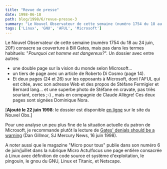 ```yaml
---
title: "Revue de presse"
date: 1998-06-18
path: blog/1998/6/revue-presse-3
summary: "Le Nouvel Observateur de cette semaine (numéro 1754 du 18 au 24 juin, 20F) consacre sa couverture à Bill Gates, mais pas dans les termes habituels: \"Pourquoi cet homme est dangereux?\"."
tags: ['Linux', 'GNU', 'AFUL', 'Microsoft']
---
```


<P>
Le Nouvel Observateur de cette semaine (numéro 1754 du 18 au 24 juin,
20F) consacre sa couverture à Bill Gates, mais pas dans les termes
habituels: "<EM>Pourquoi cet homme est dangereux?</EM>".
Un dossier avec entre autres:
</P>

<UL>

<LI>une double page sur la vision du monde selon Microsoft...
<LI>un tiers de page avec un article de Roberto Di Cosmo (page 14).
<LI>Et deux pages (24 et 26) sur les opposants à Microsoft, dont l'AFUL
qui est citée, avec son adresse Web et des propos de Stéfane Fermigier
et Bernard lang... et une superbe photo de Stéfane en cravate, pas triès
souriant, certes ;-) , mais en compagnie de Claude Allègre! Ces deux
pages sont signées Dominique Nora.
</UL>

<P>
[<B>Ajouté le 22 juin 1998</B>: le dossier est disponible <A HREF="http://www.nouvelobs.com/search97cgi/vtopic11.dll?action=Search&amp;ResultTemplate=obsweek.hts&amp;Collection=OBSWEEK&amp;SortField[1]=RUBRIQUE&amp;SortOrder[1]=ASC&amp;SortField[2]=TITLE&amp;SortOrder[2]=ASC&amp;QueryText=rubrique&lt;contenu&gt;Dossier">en ligne</A> sur le site du Nouvel Obs.]
</P>

<P>
Pour une analyse un peu plus fine de la situation actuelle du patron de
Microsoft, je recommande plutôt la lecture de
<A HREF="http://www.sjmercury.com/columnists/gillmor/docs/dg061698.htm">Gates' denials should be a warning</A> (Dan Gillmor, SJ Mercury News, 16 juin 1998).
</P>

<P>
A noter aussi que le magazine "Micro pour tous" publie dans son
numéro 6 de juin/juillet dans la rubrique Micro Actu/focus une page
entière consacrée à Linux avec définition de code source et système
d'exploitation, le pingouin, le gnou du GNU, Linux et Titanic, et
Netscape.
</P>


